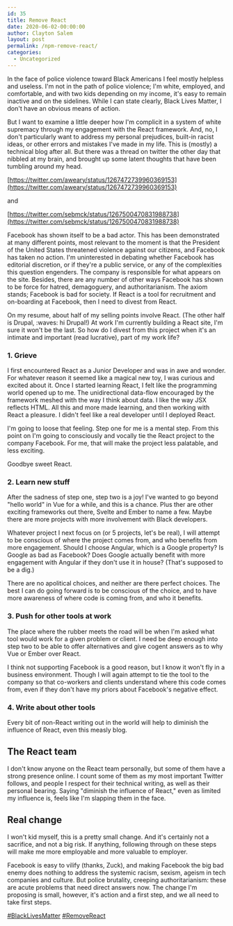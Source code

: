 ```yaml
---
id: 35
title: Remove React
date: 2020-06-02-00:00:00
author: Clayton Salem
layout: post
permalink: /npm-remove-react/
categories:
  - Uncategorized
---
```


In the face of police violence toward Black Americans I feel mostly helpless and useless. I'm not in the path of police violence; I'm white, employed, and comfortable, and with two kids depending on my income, it's easy to remain inactive and on the sidelines. While I can state clearly, Black Lives Matter, I don't have an obvious means of action.

But I want to examine a little deeper how I'm complicit in a system of white supremacy through my engagement with the React framework. And, no, I don't particularly want to address my personal prejudices, built-in racist ideas, or other errors and mistakes I've made in my life. This is (mostly) a technical blog after all. But there was a thread on twitter the other day that nibbled at my brain, and brought up some latent thoughts that have been tumbling around my head.
 
 [https://twitter.com/aweary/status/1267472739960369153](https://twitter.com/aweary/status/1267472739960369153)

 and 

 [https://twitter.com/sebmck/status/1267500470831988738](https://twitter.com/sebmck/status/1267500470831988738)

Facebook has shown itself to be a bad actor. This has been demonstrated at many different points, most relevant to the moment is that the President of the United States threatened violence against our citizens, and Facebook has taken no action. I'm uninterested in debating whether Facebook has editorial discretion, or if they're a public service, or any of the complexities this question engenders. The company is responsible for what appears on the site. Besides, there are any number of other ways Facebook has shown to be force for hatred, demagoguery, and authoritarianism. The axiom stands; Facebook is bad for society. If React is a tool for recruitment and on-boarding at Facebook, then I need to divest from React.

On my resume, about half of my selling points involve React. (The other half is Drupal, :waves: hi Drupal!) At work I'm currently building a React site, I'm sure it won't be the last. So how do I divest from this project when it's an intimate and important (read lucrative), part of my work life?

### 1. Grieve
I first encountered React as a Junior Developer and was in awe and wonder. For whatever reason it seemed like a magical new toy,  I was curious and excited about it. Once I started learning React, I felt like the programming world opened up to me. The unidirectional data-flow encouraged by the framework meshed with the way I think about data. I like the way JSX reflects HTML. All this and more made learning, and then working with React a pleasure. I didn't feel like a real developer until I deployed React. 

I'm going to loose that feeling. Step one for me is a mental step. From this point on I'm going to consciously and vocally tie the React project to the company Facebook. For me, that will make the project less palatable, and less exciting.

Goodbye sweet React.

### 2. Learn new stuff
After the sadness of step one, step two is a joy! I've wanted to go beyond "hello world" in Vue for a while, and this is a chance. Plus ther are other exciting frameworks out there, Svelte and Ember to name a few. Maybe there are more projects with more involvement with Black developers. 

Whatever project I next focus on (or 5 projects, let's be real), I will attempt to be conscious of where the project comes from, and who benefits from more engagement. Should I choose Angular, which is a Google property? Is Google as bad as Facebook? Does Google actually benefit with more engagement with Angular if they don't use it in house? (That's supposed to be a dig.) 

There are no apolitical choices, and neither are there perfect choices. The best I can do going forward is to be conscious of the choice, and to have more awareness of where code is coming from, and who it benefits.


### 3. Push for other tools at work
The place where the rubber meets the road will be when I'm asked what tool would work for a given problem or client. I need be deep enough into step two to be able to offer alternatives and give cogent answers as to why Vue or Ember over React.

I think not supporting Facebook is a good reason, but I know it won't fly in a business environment. Though I will again attempt to tie the tool to the company so that co-workers and clients understand where this code comes from, even if they don't have my priors about Facebook's negative effect.

### 4. Write about other tools
Every bit of non-React writing out in the world will help to diminish the influence of React, even this measly blog.

## The React team
I don't know anyone on the React team personally, but some of them have a strong presence online. I count some of them as my most important Twitter follows, and people I respect for their technical writing, as well as their personal bearing. Saying "diminish the influence of React," even as limited my influence is, feels like I'm slapping them in the face.

## Real change
I won't kid myself, this is a pretty small change. And it's certainly not a sacrifice, and not a big risk. If anything, following through on these steps will make me more employable and more valuable to employer. 

Facebook is easy to vilify (thanks, Zuck), and making Facebook the big bad enemy does nothing to address the systemic racism, sexism, ageism in tech companies and culture. But police brutality, creeping authoritarianism: these are acute problems that need direct answers now. The change I'm proposing is small, however, it's action and a first step, and we all need to take first steps.

[#BlackLivesMatter](https://twitter.com/search?q=%23BlackLivesMatter)
[#RemoveReact](https://twitter.com/search?q=%23RemoveReact)